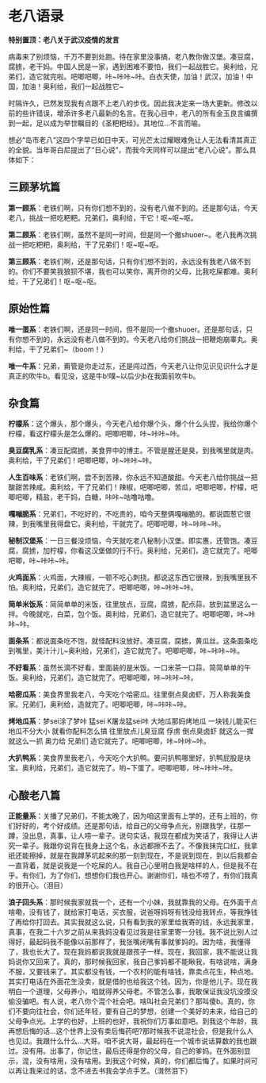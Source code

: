 # 老八语录

**特别置顶：老八关于武汉疫情的发言**

病毒来了别烦恼，千万不要到处跑。待在家里没事搞，老八教你做汉堡。凑豆腐，腐掳，老干妈。中国人民是一家，遇到困难不要怕，我们一起战胜它。奥利给，兄弟们，造它就完啦。吧唧吧唧，咔~咔咔~咔。白衣天使，加油！武汉，加油！中国，加油！奥利给，我们一起战胜它~

时隔许久，已然发现我有点跟不上老八的步伐。因此我决定来一场大更新。修改以前的些许错误，增添许多老八最新的名言。在我心目中，老八的所有金玉良言编撰到一起，足以成为举世瞩目的《圣粑粑经》。其地位...不言而喻。

想必“岛市老八”这四个字早已如日中天，可光芒太过耀眼难免让人无法看清其真正的全貌。当年哥白尼提出了“日心说”，而我今天同样可以提出“老八心说”。那么具体如下：

## 三顾茅坑篇

**第一顾系**：老铁们啊，只有你们想不到的，没有老八做不到的。还是那句话，今天老八，挑战一把吃粑粑。兄弟们，奥利给，干它！呕~呕~呕。

**第二顾系**：老铁们啊，虽然不是同一时间，但是同一个撤shuoer~。老八我再次挑战一把吃粑粑，奥利给，干了兄弟们！呕~呕~呕。

**第三顾系**：老铁们啊，还是那句话，只有你们想不到的，永远没有我老八做不到的。你们不要笑我狼狈不堪，我也可以笑你，离开你的父母，比我吃屎都难。奥利给，干了兄弟们！呕~呕~呕。

## 原始性篇

**唯一蛋系**：老铁们啊，还是同一时间，但不是同一个撤shuoer。还是那句话，只有你想不到的，永远没有老八做不到的。今天老八给你们挑战一把鞭炮崩睾丸。奥利给，干了兄弟们~（boom！）

**唯一牛系**：兄弟，甭管是你走过东，还是闯过西，今天老八让你见识见识什么才是真正的吹牛b。看见没，这是牛b!噗~以后少jb在我面前吹牛b。

## 杂食篇

**柠檬系**：这个爆头，那个爆头，今天老八给你爆个头，爆个什么头捏，我给你爆个柠檬，看这柠檬头是怎么爆的。吧唧吧唧，咔~咔咔~咔。

**臭豆腐乳系**：凑豆配腐掳，美食界中的博主。不管是腥还是臭，到我嘴里就是肉。奥利给，干了兄弟们！吧唧吧唧，咔~咔咔~咔。

**人生百味系**：老铁们啊，尝不到苦辣，你永远不知道酸甜。今天老八给你挑战一把酸甜苦辣咸。奥利给，干了兄弟们！辣椒，吧唧吧唧，苦瓜，吧唧吧唧，柠檬，吧唧吧唧，精盐，老干妈，白糖，咔咔~咕噜咕噜。

**嘎嘣脆系**：兄弟们，不吃好的，不吃贵的，咱今天整俩嘎嘣脆的。都说圆葱它很辣，到我嘴里我得盘它。奥利给，干就完了。吧唧吧唧，咔~咔咔~咔。

**秘制汉堡系**：一日三餐没烦恼，今天就吃老八秘制小汉堡。即实惠，还管饱。凑豆腐，腐掳，加柠檬，你看这汉堡做的行不行。奥利给，兄弟们，造它就完了。吧唧吧唧，咔~咔咔~咔。

**火鸡面系**：火鸡面，大辣椒，一顿不吃心刺挠。都说这东西它很辣，到我嘴里我不怕。奥利给，兄弟们，造它就完了。吧唧吧唧，咔~咔咔~咔。

**简单米饭系**：简简单单的米饭，往里放点，豆腐，腐掳，配点蒜，放到盆里这么一拌。今晚就吃，白菜，包个饭。奥利给，兄弟们，造它就完了。吧唧吧唧，咔~咔咔~咔。

**面条系**：都说面条吃不饱，就怪配料没放好。凑豆腐，腐掳，黄瓜丝。这条面条吃到嘴里，美汁汁儿~奥利给，兄弟们，造它就完了。吧唧吧唧，咔~咔咔~咔。

**不好看系**：虽然长滴不好看，里面装的是米饭。一口米茶一口蒜，简简单单的午饭。奥利给，兄弟们，造它就完了。吧唧吧唧，咔~咔咔~咔。

**哈密瓜系**：美食界里我老八，今天吃个哈密瓜。往里倒点臭卤虾，万人称我美食家。兄弟们，奥利给，造就完了。吧唧吧唧，咔~咔咔~咔。

**烤地瓜系**：梦sei涂了梦咔 猛sei K屠龙猛sei咔 大地瓜那妈烤地瓜 一块钱儿能买仨 地瓜不分大小 就看你配料怎么搞 往里放点儿臭豆腐 俘虏 倒点臭卤虾 就这么一撵 就这么一抓 奥力给 兄弟们 造它就完了。吧唧吧唧，咔~咔咔~咔。

**大扒鸭系**：美食界里我老八，今天吃个大扒鸭。要问扒鸭哪里好，扒鸭屁股是块宝。奥利给，兄弟们，造它就完了。哟~下蛋了。吧唧吧唧，咔~咔咔~咔。

## 心酸老八篇

**正能量系**：关播了兄弟们，不能太晚了，因为咱这里面有上学的，还有上班的，你们好好的，考个好成绩。还是那句话，给自己的父母争点光，别跟我学，往那一蹲，没出息，真事，让人唠一辈子。说句实话，我现在都成为笑话了，我得让人讲究一辈子。我跟你说背在我身上这个名，永远都擦不去了。不像我抹完口红，我拿纸还能擦掉，就是在我蹲茅坑起来的那一刻到现在，不是说到现在，到以后我都会一直背着，就是说我是一个吃屎的人。我自己心里明白我是啥样的人，但是我不在乎。有你们，为了你们，想想你们我也开心。谢谢你们，啥也不唠了，有你们我真的很开心。（泪目）

**浪子回头系**：那时候我家就我一个，还有一个小妹，我就靠我的父母。在外面干点啥嘞，没有钱了，就给家打电话，买衣服，说爸呀妈呀有钱没给我转点，等我挣钱了再给你打回去。其实我就这么说，只有看到我的家里给我寄的钱，永远我家里，真事，在我二十六岁之前从来我妈没看见过我是往家里寄一分钱。我不说比别人过得好，最起码我不能像以前那样了，我张嘴闭嘴有事就爹妈的。因为啥，我懂得了，我也长大了。现在我妈都说我就是跟孩子一样。现在，我回家，我不能说让我妈说你又回来了。真的，那时候我回家，我自己爹妈都不能瞅我，有啥说啥，满身不服，又要钱来了。其实都没有钱，一个农村的能有啥钱，靠卖点花生，种点地。其实打电话在外面花生没卖，就是借的也给我这个钱。因为，你是他儿子。现在我明白一个道理，父母养小，咱就得养父母老。不管怎么事，我敢保证我没坑没摸没偷没骗吧。有人说，老八你个混个社会吧。啥叫社会兄弟们？那叫傻b。真的，你们不要向往社会，你们还年轻，要有自己的梦想，创建一个美好的未来，给自己的父母争点光。上学的也好，上班的也好，我祝你们万事如意吧。到我这个年龄，我再想后悔的话...这个世界上没有卖后悔药吧?那时候我不说混社会，但是我什么人也见过。我跟什么什么...大哥。咱不说大哥，最起码在一个城市说话算数的我也跟过。没有用。出事了，你记住，最后还得是你的父母，自己的爹妈。在外面别显示，混，没有啥用，没有啥用。到我这个时候，真的，你们都后悔了。如果时间可以再让我来过的话，念不进去书我会学点手艺。（潸然泪下）